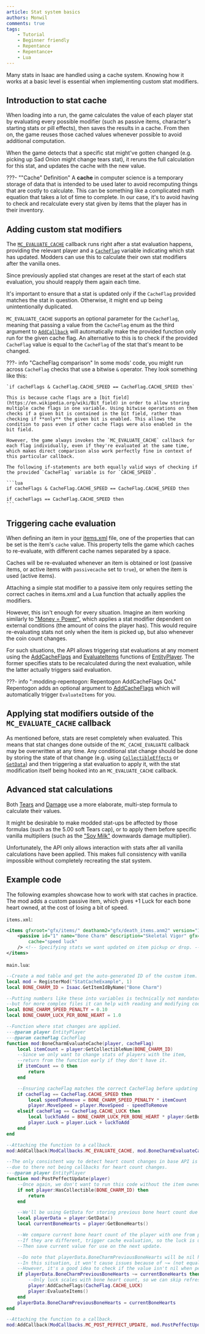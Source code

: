 ```yaml
---
article: Stat system basics
authors: Monwil
comments: true
tags:
    - Tutorial
    - Beginner friendly
    - Repentance
    - Repentance+
    - Lua
---
```


Many stats in Isaac are handled using a cache system. Knowing how it works at a basic level is essential when implementing custom stat modifiers.

## Introduction to stat cache

When loading into a run, the game calculates the value of each player stat by evaluating every possible modifier (such as passive items, character's starting stats or pill effects), then saves the results in a cache. From then on, the game reuses those cached values whenever possible to avoid additional computation.

When the game detects that a specific stat might've gotten changed (e.g. picking up Sad Onion might change tears stat), it reruns the full calculation for this stat, and updates the cache with the new value.

???- ""Cache" Definition"
    A **cache** in computer science is a temporary storage of data that is intended to be used later to avoid recomputing things that are costly to calculate. This can be something like a complicated math equation that takes a lot of time to complete. In our case, it's to avoid having to check and recalculate every stat given by items that the player has in their inventory.

## Adding custom stat modifiers

The [`MC_EVALUATE_CACHE`](https://wofsauge.github.io/IsaacDocs/rep/enums/ModCallbacks.html#mc_evaluate_cache) callback runs right after a stat evaluation happens, providing the relevant player and a [`CacheFlag`](https://wofsauge.github.io/IsaacDocs/rep/enums/CacheFlag.html) variable indicating which stat has updated. Modders can use this to calculate their own stat modifiers after the vanilla ones.

Since previously applied stat changes are reset at the start of each stat evaluation, you should reapply them again each time.

It's important to ensure that a stat is updated only if the `CacheFlag` provided matches the stat in question. Otherwise, it might end up being unintentionally duplicated.

`MC_EVALUATE_CACHE` supports an optional parameter for the `CacheFlag`, meaning that passing a value from the `CacheFlag` enum as the third argument to [`AddCallback`](https://wofsauge.github.io/IsaacDocs/rep/ModReference.html#addcallback) will automatically make the provided function only run for the given cache flag. An alternative to this is to check if the provided `CacheFlag` value is equal to the `CacheFlag` of the stat that's meant to be changed.

???- info "CacheFlag comparison"
    In some mods' code, you might run across `CacheFlag` checks that use a bitwise `&` operator. They look something like this:

    `if cacheFlags & CacheFlag.CACHE_SPEED == CacheFlag.CACHE_SPEED then`

    This is because cache flags are a [bit field](https://en.wikipedia.org/wiki/Bit_field) in order to allow storing multiple cache flags in one variable. Using bitwise operations on them checks if a given bit is contained in the bit field, rather than checking if **only** the given bit is enabled. This allows the condition to pass even if other cache flags were also enabled in the bit field.

    However, the game always invokes the `MC_EVALUATE_CACHE` callback for each flag individually, even if they're evaluated at the same time, which makes direct comparison also work perfectly fine in context of this particular callback.

    The following if-statements are both equally valid ways of checking if the provided `CacheFlag` variable is for `CACHE_SPEED`.

    ```lua
    if cacheFlags & CacheFlag.CACHE_SPEED == CacheFlag.CACHE_SPEED then

    if cacheFlags == CacheFlag.CACHE_SPEED then
    ```

## Triggering cache evaluation
When defining an item in your [items.xml](https://wofsauge.github.io/IsaacDocs/rep/xml/items.html) file, one of the properties that can be set is the item's `cache` value. This property tells the game which caches to re-evaluate, with different cache names separated by a space.

Caches will be re-evaluated whenever an item is obtained or lost (passive items, or active items with `passivecache` set to `true`), or when the item is used (active items).

Attaching a simple stat modifier to a passive item only requires setting the correct caches in items.xml and a Lua function that actually applies the modifiers.

However, this isn't enough for every situation. Imagine an item working similarly to ["Money = Power"](https://bindingofisaacrebirth.wiki.gg/wiki/Money_%3D_Power), which applies a stat modifier dependent on external conditions (the amount of coins the player has). This would require re-evaluating stats not only when the item is picked up, but also whenever the coin count changes.

For such situations, the API allows triggering stat evaluations at any moment using the [AddCacheFlags](https://wofsauge.github.io/IsaacDocs/rep/EntityPlayer.html) and [EvaluateItems](https://wofsauge.github.io/IsaacDocs/rep/EntityPlayer.html) functions of [EntityPlayer](https://wofsauge.github.io/IsaacDocs/rep/EntityPlayer.html). The former specifies stats to be recalculated during the next evaluation, while the latter actually triggers said evaluation.

???- info ":modding-repentogon: Repentogon AddCacheFlags QoL"
    Repentogon adds an optional argument to [AddCacheFlags](https://repentogon.com/EntityPlayer.html#addcacheflags) which will automatically trigger `EvaluateItems` for you.

## Applying stat modifiers outside of the `MC_EVALUATE_CACHE` callback
As mentioned before, stats are reset completely when evaluated. This means that stat changes done outside of the `MC_CACHE_EVALUATE` callback may be overwritten at any time. Any conditional stat change should be done by storing the state of that change (e.g. using [`CollectibleEffects`](https://wofsauge.github.io/IsaacDocs/rep/TemporaryEffects.html) or [`GetData`](../concepts/entity_data.md)) and then triggering a stat evaluation to apply it, with the stat modification itself being hooked into an `MC_EVALUATE_CACHE` callback.

## Advanced stat calculations
Both [Tears](https://bindingofisaacrebirth.wiki.gg/wiki/Tears#Tear_Delay_Calculation) and [Damage](https://bindingofisaacrebirth.wiki.gg/wiki/Damage#Effective_Damage) use a more elaborate, multi-step formula to calculate their values.

It might be desirable to make modded stat-ups be affected by those formulas (such as the 5.00 soft Tears cap), or to apply them before specific vanilla multipliers (such as the ["Soy Milk"](https://bindingofisaacrebirth.wiki.gg/wiki/Soy_Milk) downwards damage multiplier).

Unfortunately, the API only allows interaction with stats after all vanilla calculations have been applied. This makes full consistency with vanilla impossible without completely recreating the stat system.

## Example code
The following examples showcase how to work with stat caches in practice. The mod adds a custom passive item, which gives +1 Luck for each bone heart owned, at the cost of losing a bit of speed.

`items.xml`:
```xml
<items gfxroot="gfx/items/" deathanm2="gfx/death_items.anm2" version="1">
    <passive id="1" name="Bone Charm" description="Skeletal Vigor" gfx="placeholder.png" quality="0" tags="summonable nolostbr"
        cache="speed luck" 
	/> <!-- Specifying stats we want updated on item pickup or drop. -->
</items>
```

`main.lua`:
```lua
--Create a mod table and get the auto-generated ID of the custom item.
local mod = RegisterMod("StatCacheExample", 1)
local BONE_CHARM_ID = Isaac.GetItemIdByName("Bone Charm")

--Putting numbers like these into variables is technically not mandatory,
--but for more complex files it can help with reading and modifying code.
local BONE_CHARM_SPEED_PENALTY = 0.10
local BONE_CHARM_LUCK_PER_BONE_HEART = 1.0

--Function where stat changes are applied.
---@param player EntityPlayer
---@param cacheFlag CacheFlag
function mod:BoneCharmEvaluateCache(player, cacheFlag)
    local itemCount = player:GetCollectibleNum(BONE_CHARM_ID)
    --Since we only want to change stats of players with the item,
    --return from the function early if they don't have it.
    if itemCount == 0 then
        return
    end

    --Ensuring cacheFlag matches the correct CacheFlag before updating a stat.
    if cacheFlag == CacheFlag.CACHE_SPEED then
        local speedToRemove = BONE_CHARM_SPEED_PENALTY * itemCount
        player.MoveSpeed = player.MoveSpeed - speedToRemove
    elseif cacheFlag == CacheFlag.CACHE_LUCK then
        local luckToAdd = BONE_CHARM_LUCK_PER_BONE_HEART * player:GetBoneHearts() * itemCount
        player.Luck = player.Luck + luckToAdd
    end
end

--Attaching the function to a callback.
mod:AddCallback(ModCallbacks.MC_EVALUATE_CACHE, mod.BoneCharmEvaluateCache)

--The only consistent way to detect heart count changes in base API is checking them every single frame,
--due to there not being callbacks for heart count changes.
---@param player EntityPlayer
function mod:PostPeffectUpdate(player)
    --Once again, we don't want to run this code without the item owned.
    if not player:HasCollectible(BONE_CHARM_ID) then
        return
    end

    --We'll be using GetData for storing previous bone heart count due to its simplicity.
    local playerData = player:GetData()
    local currentBoneHearts = player:GetBoneHearts()

    --We compare current bone heart count of the player with one from previous frame.
    --If they are different, trigger cache evaluation, so the luck is updated to match new value.
    --Then save current value for use on the next update.

    --Do note that playerData.BoneCharmPreviousBoneHearts will be nil here at some point due to not being initialised before.
    --In this situation, it won't cause issues because of ~= (not equal to operator) working fine with nil.
    --However, it's a good idea to check if the value isn't nil when performing other operations.
    if playerData.BoneCharmPreviousBoneHearts ~= currentBoneHearts then
        --Only luck scales with bone heart count, so we can skip refreshing speed here.
        player:AddCacheFlags(CacheFlag.CACHE_LUCK)
        player:EvaluateItems()
    end
    playerData.BoneCharmPreviousBoneHearts = currentBoneHearts
end

--Attaching the function to a callback.
mod:AddCallback(ModCallbacks.MC_POST_PEFFECT_UPDATE, mod.PostPeffectUpdate)
```